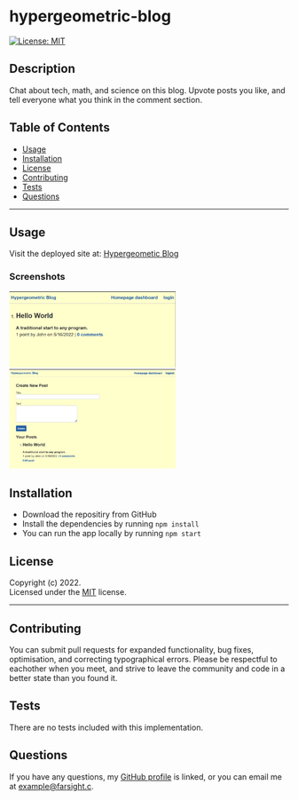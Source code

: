 # hypergeometric-blog

[![License: MIT](https://img.shields.io/badge/License-MIT-yellow.svg)](https://opensource.org/licenses/MIT)

## Description

Chat about tech, math, and science on this blog. Upvote posts you like, and tell everyone what you think in the comment section.

## Table of Contents

- [Usage](#usage)
- [Installation](#installation)
- [License](#license)
- [Contributing](#contributing)
- [Tests](#tests)
- [Questions](#questions)

---

## Usage

Visit the deployed site at: [Hypergeometic Blog](https://stark-river-35516.herokuapp.com/)

### Screenshots

<img src="./assets/images/logged-out-homepage.PNG" alt="Example of the homepage" style="max-width: 300px;">

<img src="./assets//images/logged-in-dashboard.PNG" alt="user dashboard example" style="max-width: 300px;">

## Installation

- Download the repositiry from GitHub
- Install the dependencies by running `npm install`
- You can run the app locally by running `npm start`

## License

Copyright (c) 2022.  
Licensed under the [MIT](https://mit-license.org/) license.

---

## Contributing

You can submit pull requests for expanded functionality, bug fixes, optimisation, and correcting typographical errors. Please be respectful to eachother when you meet, and strive to leave the community and code in a better state than you found it.

## Tests

There are no tests included with this implementation.

## Questions

If you have any questions, my <a href="https://github.com/SrGiovanni">GitHub profile</a> is linked,
or you can email me at <a href = "mailto: example@farsight.c">example@farsight.c</a>.
